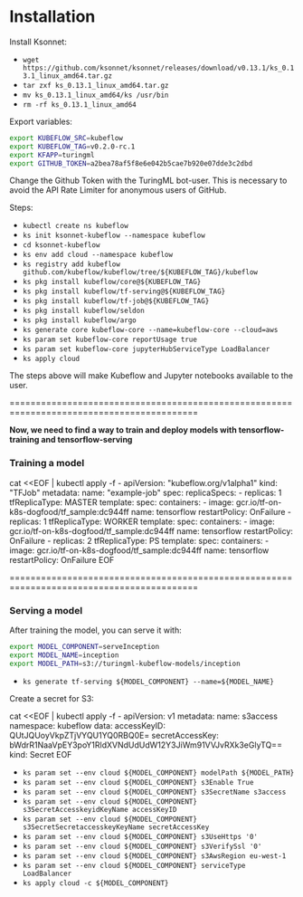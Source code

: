 # Installation

Install Ksonnet:
- `wget https://github.com/ksonnet/ksonnet/releases/download/v0.13.1/ks_0.13.1_linux_amd64.tar.gz`
- `tar zxf ks_0.13.1_linux_amd64.tar.gz`
- `mv ks_0.13.1_linux_amd64/ks /usr/bin`
- `rm -rf ks_0.13.1_linux_amd64`

Export variables:

```bash
export KUBEFLOW_SRC=kubeflow
export KUBEFLOW_TAG=v0.2.0-rc.1
export KFAPP=turingml
export GITHUB_TOKEN=a2bea78af5f8e6e042b5cae7b920e07dde3c2dbd
```

Change the Github Token with the TuringML bot-user. This is necessary to avoid the API Rate Limiter for anonymous users of GitHub.

Steps:
- `kubectl create ns kubeflow`
- `ks init ksonnet-kubeflow --namespace kubeflow`
- `cd ksonnet-kubeflow`
- `ks env add cloud --namespace kubeflow`
- `ks registry add kubeflow github.com/kubeflow/kubeflow/tree/${KUBEFLOW_TAG}/kubeflow`
- `ks pkg install kubeflow/core@${KUBEFLOW_TAG}`
- `ks pkg install kubeflow/tf-serving@${KUBEFLOW_TAG}`
- `ks pkg install kubeflow/tf-job@${KUBEFLOW_TAG}`
- `ks pkg install kubeflow/seldon`
- `ks pkg install kubeflow/argo`
- `ks generate core kubeflow-core --name=kubeflow-core --cloud=aws`
- `ks param set kubeflow-core reportUsage true`
- `ks param set kubeflow-core jupyterHubServiceType LoadBalancer`
- `ks apply cloud`

The steps above will make Kubeflow and Jupyter notebooks available to the user.

==========================================================================================

**Now, we need to find a way to train and deploy models with tensorflow-training and tensorflow-serving**

### Training a model

cat <<EOF | kubectl apply -f -
apiVersion: "kubeflow.org/v1alpha1"
kind: "TFJob"
metadata:
  name: "example-job"
spec:
  replicaSpecs:
    - replicas: 1
      tfReplicaType: MASTER
      template:
        spec:
          containers:
            - image: gcr.io/tf-on-k8s-dogfood/tf_sample:dc944ff
              name: tensorflow
          restartPolicy: OnFailure
    - replicas: 1
      tfReplicaType: WORKER
      template:
        spec:
          containers:
            - image: gcr.io/tf-on-k8s-dogfood/tf_sample:dc944ff
              name: tensorflow
          restartPolicy: OnFailure
    - replicas: 2
      tfReplicaType: PS
      template:
        spec:
          containers:
            - image: gcr.io/tf-on-k8s-dogfood/tf_sample:dc944ff
              name: tensorflow
          restartPolicy: OnFailure
EOF


==========================================================================================

### Serving a model

After training the model, you can serve it with:

```bash
export MODEL_COMPONENT=serveInception
export MODEL_NAME=inception
export MODEL_PATH=s3://turingml-kubeflow-models/inception
```

- `ks generate tf-serving ${MODEL_COMPONENT} --name=${MODEL_NAME}`

Create a secret for S3:

cat <<EOF | kubectl apply -f -
apiVersion: v1
metadata:
  name: s3access
  namespace: kubeflow
data:
  accessKeyID: QUtJQUoyVkpZTjVYQU1YQ0RBQ0E=
  secretAccessKey: bWdrR1NaaVpEY3poY1RldXVNdUdUdW12Y3JiWm91VVJvRXk3eGlyTQ==
kind: Secret
EOF

- `ks param set --env cloud ${MODEL_COMPONENT} modelPath ${MODEL_PATH}`
- `ks param set --env cloud ${MODEL_COMPONENT} s3Enable True`
- `ks param set --env cloud ${MODEL_COMPONENT} s3SecretName s3access`
- `ks param set --env cloud ${MODEL_COMPONENT} s3SecretAccesskeyidKeyName accessKeyID`
- `ks param set --env cloud ${MODEL_COMPONENT} s3SecretSecretaccesskeyKeyName secretAccessKey`
- `ks param set --env cloud ${MODEL_COMPONENT} s3UseHttps '0'`
- `ks param set --env cloud ${MODEL_COMPONENT} s3VerifySsl '0'`
- `ks param set --env cloud ${MODEL_COMPONENT} s3AwsRegion eu-west-1`
- `ks param set --env cloud ${MODEL_COMPONENT} serviceType LoadBalancer`
- `ks apply cloud -c ${MODEL_COMPONENT}`
